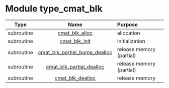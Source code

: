 # Module type_cmat_blk

| Type | Name | Purpose |
| :--: | :--: | :---------- |
| subroutine | [cmat_blk_alloc](https://github.com/JCSDA/saber/tree/develop/src/saber/bump/type_cmat_blk.F90#L63) | allocation |
| subroutine | [cmat_blk_init](https://github.com/JCSDA/saber/tree/develop/src/saber/bump/type_cmat_blk.F90#L108) | initialization |
| subroutine | [cmat_blk_partial_bump_dealloc](https://github.com/JCSDA/saber/tree/develop/src/saber/bump/type_cmat_blk.F90#L153) | release memory (partial) |
| subroutine | [cmat_blk_partial_dealloc](https://github.com/JCSDA/saber/tree/develop/src/saber/bump/type_cmat_blk.F90#L177) | release memory (partial) |
| subroutine | [cmat_blk_dealloc](https://github.com/JCSDA/saber/tree/develop/src/saber/bump/type_cmat_blk.F90#L201) | release memory |
